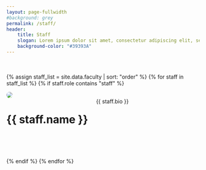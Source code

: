```yaml
---
layout: page-fullwidth
#background: grey
permalink: /staff/
header:
    title: Staff
    slogan: Lorem ipsum dolor sit amet, consectetur adipiscing elit, sed do eiusmod tempor incididunt ut labore et dolore magna aliqua. 
    background-color: "#39393A"
---
```


<div class="faculty-list" style="margin: 3rem 0 0 0;">

{% assign staff_list = site.data.faculty | sort: "order" %}
{% for staff in staff_list %}
  {% if staff.role contains "staff" %}

 <div class="row" style="margin-bottom: 4rem; align-items: center;">

   <div class="medium-4 columns" style="padding-right: 50px;">   
	<img src="../images/people/{{ staff.img }}" style="max-width: 200px; border-radius: 50%;"/>
   </div>

   <div class="medium-8 columns">
	<h1 style="font-weight: bold;">{{ staff.name }}</h1>
	{{ staff.bio }}	
   </div>
 </div>

{% endif %}
{% endfor %} 
<div>